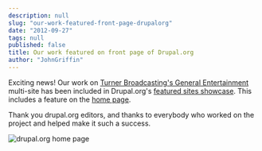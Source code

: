 ```yaml
---
description: null
slug: "our-work-featured-front-page-drupalorg"
date: "2012-09-27"
tags: null
published: false
title: Our work featured on front page of Drupal.org
author: "JohnGriffin"
---
```


Exciting news! Our work on [Turner Broadcasting's General Entertainment](portfolio/turner-broadcasting-general-entertainment) multi-site has been included in Drupal.org's [featured sites showcase](http://drupal.org/node/1670774). This includes a feature on the [home page](http://drupal.org).

Thank you drupal.org editors, and thanks to everybody who worked on the project and helped make it such a success.

![drupal.org home page](/images/d.o.png)
